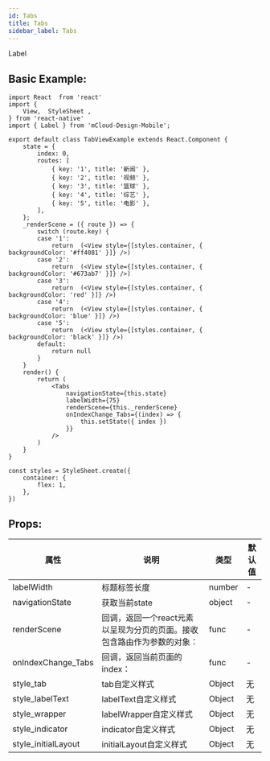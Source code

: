 ```yaml
---
id: Tabs
title: Tabs
sidebar_label: Tabs
---
```


Label

## Basic Example:

```
import React  from 'react'
import {
    View,  StyleSheet ,
} from 'react-native'
import { Label } from 'mCloud-Design-Mobile';

export default class TabViewExample extends React.Component {
    state = {
        index: 0,
        routes: [
            { key: '1', title: '新闻' },
            { key: '2', title: '视频' },
            { key: '3', title: '篮球' },
            { key: '4', title: '综艺' },
            { key: '5', title: '电影' },
        ],
    };
    _renderScene = ({ route }) => {
        switch (route.key) {
        case '1':
            return  (<View style={[styles.container, { backgroundColor: '#ff4081' }]} />)
        case '2':
            return  (<View style={[styles.container, { backgroundColor: '#673ab7' }]} />)
        case '3':
            return  (<View style={[styles.container, { backgroundColor: 'red' }]} />)
        case '4':
            return  (<View style={[styles.container, { backgroundColor: 'blue' }]} />)
        case '5':
            return  (<View style={[styles.container, { backgroundColor: 'black' }]} />)
        default:
            return null
        }
    }
    render() {
        return (
            <Tabs
                navigationState={this.state}
                labelWidth={75}
                renderScene={this._renderScene}
                onIndexChange_Tabs={(index) => {
                    this.setState({ index })
                }}
            />
        )
    }
}

const styles = StyleSheet.create({
    container: {
        flex: 1,
    },
})

```
## Props:

属性 | 说明 | 类型 | 默认值
----|-----|------|------
| labelWidth    | 标题标签长度  |   number   |   -  |
| navigationState    | 获取当前state |   object   |   -  |
| renderScene    |回调，返回一个react元素以呈现为分页的页面。接收包含路由作为参数的对象： |   func  |   -  |
| onIndexChange_Tabs    |回调，返回当前页面的index： |   func  |   -  |
| style_tab    | tab自定义样式 |   Object  | 无 |
| style_labelText    | labelText自定义样式 |   Object  | 无 |
| style_wrapper    | labelWrapper自定义样式 |   Object  | 无 |
| style_indicator    | indicator自定义样式 |   Object  | 无 |
| style_initialLayout    | initialLayout自定义样式 |   Object  | 无 |


